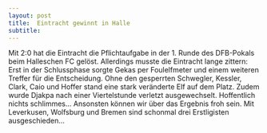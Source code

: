 ```yaml
---
layout: post
title:  Eintracht gewinnt in Halle
subtitle:  
---
```


Mit 2:0 hat die Eintracht die Pflichtaufgabe in der 1. Runde des DFB-Pokals beim Halleschen FC gelöst. Allerdings musste die Eintracht lange zittern: Erst in der Schlussphase sorgte Gekas per Foulelfmeter und einem weiteren Treffer für die Entscheidung. Ohne den gesperrten Schwegler, Kessler, Clark, Caio und Hoffer stand eine stark veränderte Elf auf dem Platz. Zudem wurde Djakpa nach einer Viertelstunde verletzt ausgewechselt. Hoffentlich nichts schlimmes... Ansonsten können wir über das Ergebnis froh sein. Mit Leverkusen, Wolfsburg und Bremen sind schonmal drei Erstligisten ausgeschieden...


